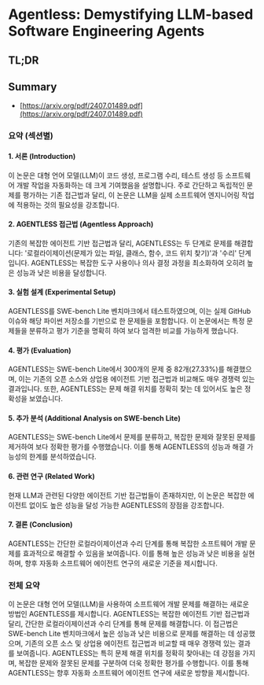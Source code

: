 # Agentless: Demystifying LLM-based Software Engineering Agents
## TL;DR
## Summary
- [https://arxiv.org/pdf/2407.01489.pdf](https://arxiv.org/pdf/2407.01489.pdf)

### 요약 (섹션별)
#### 1. 서론 (Introduction)
이 논문은 대형 언어 모델(LLM)이 코드 생성, 프로그램 수리, 테스트 생성 등 소프트웨어 개발 작업을 자동화하는 데 크게 기여했음을 설명합니다. 주로 간단하고 독립적인 문제를 평가하는 기존 접근법과 달리, 이 논문은 LLM을 실제 소프트웨어 엔지니어링 작업에 적용하는 것의 필요성을 강조합니다.

#### 2. AGENTLESS 접근법 (Agentless Approach)
기존의 복잡한 에이전트 기반 접근법과 달리, AGENTLESS는 두 단계로 문제를 해결합니다: '로컬라이제이션(문제가 있는 파일, 클래스, 함수, 코드 위치 찾기)'과 '수리' 단계입니다. AGENTLESS는 복잡한 도구 사용이나 의사 결정 과정을 최소화하여 오히려 높은 성능과 낮은 비용을 달성합니다.

#### 3. 실험 설계 (Experimental Setup)
AGENTLESS를 SWE-bench Lite 벤치마크에서 테스트하였으며, 이는 실제 GitHub 이슈와 해당 파이썬 저장소를 기반으로 한 문제들을 포함합니다. 이 논문에서는 특정 문제들을 분류하고 평가 기준을 명확히 하여 보다 엄격한 비교를 가능하게 했습니다.

#### 4. 평가 (Evaluation)
AGENTLESS는 SWE-bench Lite에서 300개의 문제 중 82개(27.33%)를 해결했으며, 이는 기존의 오픈 소스와 상업용 에이전트 기반 접근법과 비교해도 매우 경쟁력 있는 결과입니다. 또한, AGENTLESS는 문제 해결 위치를 정확히 찾는 데 있어서도 높은 정확성을 보였습니다.

#### 5. 추가 분석 (Additional Analysis on SWE-bench Lite)
AGENTLESS는 SWE-bench Lite에서 문제를 분류하고, 복잡한 문제와 잘못된 문제를 제거하여 보다 정확한 평가를 수행했습니다. 이를 통해 AGENTLESS의 성능과 해결 가능성의 한계를 분석하였습니다.

#### 6. 관련 연구 (Related Work)
현재 LLM과 관련된 다양한 에이전트 기반 접근법들이 존재하지만, 이 논문은 복잡한 에이전트 없이도 높은 성능을 달성 가능한 AGENTLESS의 장점을 강조합니다.

#### 7. 결론 (Conclusion)
AGENTLESS는 간단한 로컬라이제이션과 수리 단계를 통해 복잡한 소프트웨어 개발 문제를 효과적으로 해결할 수 있음을 보여줍니다. 이를 통해 높은 성능과 낮은 비용을 실현하며, 향후 자동화 소프트웨어 에이전트 연구의 새로운 기준을 제시합니다.

### 전체 요약
이 논문은 대형 언어 모델(LLM)을 사용하여 소프트웨어 개발 문제를 해결하는 새로운 방법인 AGENTLESS를 제시합니다. AGENTLESS는 복잡한 에이전트 기반 접근법과 달리, 간단한 로컬라이제이션과 수리 단계를 통해 문제를 해결합니다. 이 접근법은 SWE-bench Lite 벤치마크에서 높은 성능과 낮은 비용으로 문제를 해결하는 데 성공했으며, 기존의 오픈 소스 및 상업용 에이전트 접근법과 비교할 때 매우 경쟁력 있는 결과를 보여줍니다. AGENTLESS는 특히 문제 해결 위치를 정확히 찾아내는 데 강점을 가지며, 복잡한 문제와 잘못된 문제를 구분하여 더욱 정확한 평가를 수행합니다. 이를 통해 AGENTLESS는 향후 자동화 소프트웨어 에이전트 연구에 새로운 방향을 제시합니다.